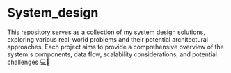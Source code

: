 # System_design
This repository serves as a collection of my system design solutions, exploring various real-world problems and their potential architectural approaches. Each project aims to provide a comprehensive overview of the system's components, data flow, scalability considerations, and potential challenges 💻🧠
